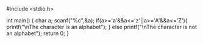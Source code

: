#include <stdio.h>

int main()
{
   char a;
   scanf("%c",&a);
   if(a>='a'&&a<='z'||a>='A'&&a<='Z'){
  printf("\nThe character is an alphabet");
  }
  else
  printf("\nThe character is not an alphabet");
    return 0;
}
